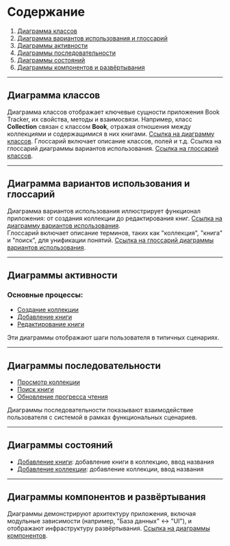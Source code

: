 # Содержание

1. [Диаграмма классов](#диаграмма-классов)  
2. [Диаграмма вариантов использования и глоссарий](#диаграмма-вариантов-использования-и-глоссарий)  
3. [Диаграммы активности](#диаграммы-активности)  
4. [Диаграммы последовательности](#диаграммы-последовательности)  
5. [Диаграммы состояний](#диаграммы-состояний)  
6. [Диаграммы компонентов и развёртывания](#диаграммы-компонентов-и-развёртывания)  

---

## Диаграмма классов

Диаграмма классов отображает ключевые сущности приложения Book Tracker, их свойства, методы и взаимосвязи. Например, класс **Collection** связан с классом **Book**, отражая отношения между коллекциями и содержащимися в них книгами. [Ссылка на диаграмму классов](./classes.pdf).
Глоссарий включает описание классов, полей и т.д. Ссылка на глоссарий диаграммы вариантов использования. [Ссылка на глоссарий классов](./GlossaryClasses.md).

---

## Диаграмма вариантов использования и глоссарий

Диаграмма вариантов использования иллюстрирует функционал приложения: от создания коллекции до редактирования книг. [Ссылка на диаграмму вариантов использования](./use-case.pdf).  
Глоссарий включает описание терминов, таких как "коллекция", "книга" и "поиск", для унификации понятий. [Ссылка на глоссарий диаграммы вариантов использования](./GlossaryUseCase.md).

---

## Диаграммы активности

### Основные процессы:  
- [Создание коллекции](./active/add-collection.png)  
- [Добавление книги](./active/add-book.png)  
- [Редактирование книги](./active/edit-book.png)  

Эти диаграммы отображают шаги пользователя в типичных сценариях.

---

## Диаграммы последовательности

- [Просмотр коллекции](./sequence/view-collection.png)  
- [Поиск книги](./sequence/search-book.png)  
- [Обновление прогресса чтения](./sequence/update-progress.png)  

Диаграммы последовательности показывают взаимодействие пользователя с системой в рамках функциональных сценариев.

---

## Диаграммы состояний

- [Добавление книги](./status/add-book1.png): добавление книги в коллекцию,  ввод названия
- [Добавление коллекции](./status/add-collection1.png): добавление коллекции, ввод названия 

---

## Диаграммы компонентов и развёртывания

Диаграммы демонстрируют архитектуру приложения, включая модульные зависимости (например, "База данных" ↔ "UI"), и отображают инфраструктуру развёртывания. [Ссылка на диаграммы компонентов](./components.pdf).  

